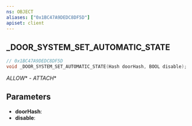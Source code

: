 ```yaml
---
ns: OBJECT
aliases: ["0x1BC47A9DEDC8DF5D"]
apiset: client
---
```

## _DOOR_SYSTEM_SET_AUTOMATIC_STATE

```c
// 0x1BC47A9DEDC8DF5D
void _DOOR_SYSTEM_SET_AUTOMATIC_STATE(Hash doorHash, BOOL disable);
```

_ALLOW_* - _ATTACH_*

## Parameters
* **doorHash**:
* **disable**: